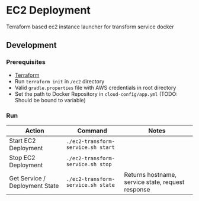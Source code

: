 # EC2 Deployment

Terraform based ec2 instance launcher for transform service docker

## Development

### Prerequisites

* [Terraform](https://www.terraform.io/downloads.html)
* Run ``terraform init`` in `/ec2` directory
* Valid ``gradle.properties`` file with AWS credentials in root directory
* Set the path to Docker Repository in ``cloud-config/app.yml`` (TODO: Should be bound to variable)

### Run
|Action|Command|Notes|
|---|---|---|
|Start EC2 Deployment|`./ec2-transform-service.sh start`||
|Stop EC2 Deployment|`./ec2-transform-service.sh stop`||
|Get Service / Deployment State|`./ec2-transform-service.sh state`|Returns hostname, service state, request response|